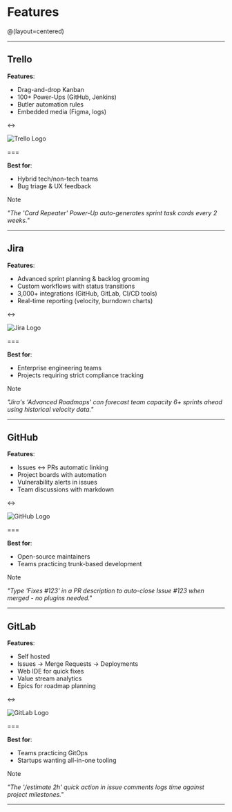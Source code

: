 # Features
@(layout=centered)

---

## Trello

**Features**:

- Drag-and-drop Kanban
- 100+ Power-Ups (GitHub, Jenkins)
- Butler automation rules
- Embedded media (Figma, logs)

<->

![Trello Logo](logos/trello.png)

===

**Best for**:

- Hybrid tech/non-tech teams
- Bug triage & UX feedback

> [!NOTE]
> *"The 'Card Repeater' Power-Up auto-generates sprint task cards every 2 weeks."*

---

## Jira

**Features**:

- Advanced sprint planning & backlog grooming
- Custom workflows with status transitions
- 3,000+ integrations (GitHub, GitLab, CI/CD tools)
- Real-time reporting (velocity, burndown charts)

<->

![Jira Logo](logos/jira.png)

===

**Best for**:

- Enterprise engineering teams
- Projects requiring strict compliance tracking


> [!NOTE]
> *"Jira's 'Advanced Roadmaps' can forecast team capacity 6+ sprints ahead using historical velocity data."*

---

## GitHub

**Features**:

- Issues ↔ PRs automatic linking
- Project boards with automation
- Vulnerability alerts in issues
- Team discussions with markdown

<->

![GitHub Logo](logos/github.png)

===

**Best for**:

- Open-source maintainers
- Teams practicing trunk-based development


> [!NOTE]
> *"Type 'Fixes #123' in a PR description to auto-close Issue #123 when merged - no plugins needed."*

---

## GitLab

**Features**:

- Self hosted
- Issues → Merge Requests → Deployments
- Web IDE for quick fixes
- Value stream analytics
- Epics for roadmap planning

<->

![GitLab Logo](logos/gitlab.png)

===

**Best for**:

- Teams practicing GitOps
- Startups wanting all-in-one tooling


> [!NOTE]
> *"The '/estimate 2h' quick action in issue comments logs time against project milestones."*

---

